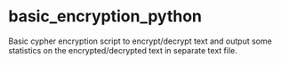 # basic_encryption_python
Basic cypher encryption script to encrypt/decrypt text and output some statistics on the encrypted/decrypted text in separate text file.
